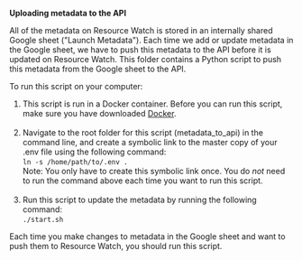**Uploading metadata to the API**

All of the metadata on Resource Watch is stored in an internally shared Google sheet ("Launch Metadata"). Each time we add or update metadata in the Google sheet, we have to push this metadata to the API before it is updated on Resource Watch. This folder contains a Python script to push this metadata from the Google sheet to the API.

To run this script on your computer: 
  1. This script is run in a Docker container. Before you can run this script, make sure you have downloaded [Docker](https://www.docker.com/).
    <br><br>
  2. Navigate to the root folder for this script (metadata_to_api) in the command line, and create a symbolic link to the master copy of your .env file using the following command:
    <br>`ln -s /home/path/to/.env .`
    <br> Note: You only have to create this symbolic link once. You do *not* need to run the command above each time you want to run this script.
    <br><br>
  3. Run this script to update the metadata by running the following command:
    <br>`./start.sh`
    
Each time you make changes to metadata in the Google sheet and want to push them to Resource Watch, you should run this script.